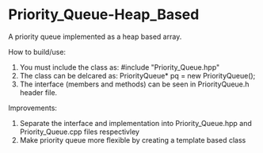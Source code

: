 # Priority_Queue-Heap_Based


A priority queue implemented as a heap based array.

How to build/use:
  1.  You must include the class as: #include "Priority_Queue.hpp"
  2.  The class can be delcared as: PriorityQueue* pq = new PriorityQueue();
  3.  The interface (members and methods) can be seen in PriorityQueue.h header file.  

Improvements:
  1. Separate the interface and implementation into Priority_Queue.hpp and Priority_Queue.cpp files respectivley
  2. Make priority queue more flexible by creating a template based class
